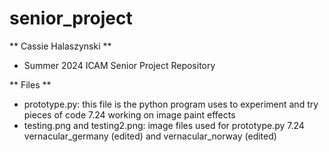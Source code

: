 # senior_project

** Cassie Halaszynski **
- Summer 2024 ICAM Senior Project Repository

** Files **
- prototype.py: this file is the python program uses to experiment and try pieces of code
    7.24 working on image paint effects
- testing.png and testing2.png: image files used for prototype.py
    7.24 vernacular_germany (edited) and vernacular_norway (edited)